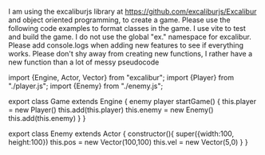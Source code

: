 I am using the excaliburjs library at https://github.com/excaliburjs/Excalibur and object oriented programming, to create a game. 
Please use the following code examples to format classes in the game. I use vite to test and build the game. 
I do not use the global "ex." namespace for excalibur.
Please add console.logs when adding new features to see if everything works.
Please don't shy away from creating new functions, I rather have a new function than a lot of messy pseudocode

import {Engine, Actor, Vector} from "excalibur";
import {Player} from "./player.js";
import {Enemy} from "./enemy.js";

export class Game extends Engine {
    enemy
    player
    startGame() {
        this.player = new Player()
        this.add(this.player)
        this.enemy = new Enemy()
        this.add(this.enemy)
    }
}

export class Enemy extends Actor {
    constructor(){
        super({width:100, height:100})
        this.pos = new Vector(100,100)
        this.vel = new Vector(5,0)
    }
}